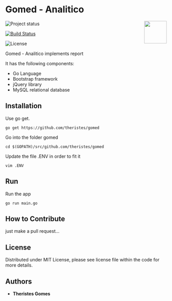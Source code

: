Gomed - Analitico
================
<img align="right" height="70px" src="http://gomed.digital/img/celular.png">


![Project status](https://img.shields.io/badge/version-9.26.0-green.svg)

[![Build Status](https://semaphoreci.com/api/v1/joeybloggs/validator/branches/v9/badge.svg)](hhttps://theristes.semaphoreci.com/branches/2ba62e1e-7880-48cb-a553-62b18d35d9d1)


![License](https://img.shields.io/dub/l/vibe-d.svg)

Gomed - Analitico implements report 

It has the following components:

-   Go Language
-   Bootstrap framework  
-   jQuery library  
-   MySQL relational database

Installation
------------

Use go get.

	go get https://github.com/theristes/gomed

Go into the folder gomed
    
    cd $(GOPATH)/src/github.com/theristes/gomed

Update the file .ENV in order to fit it
    
    vim .ENV


Run
------

Run the app
    
    go run main.go


How to Contribute
------

just make a pull request...


License
------
Distributed under MIT License, please see license file within the code for more details.

## Authors

* **Theristes Gomes**